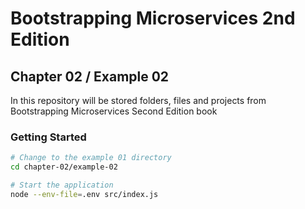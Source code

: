 # Bootstrapping Microservices 2nd Edition

## Chapter 02 / Example 02

In this repository will be stored folders, files and projects from Bootstrapping Microservices Second Edition book

### Getting Started
```bash
# Change to the example 01 directory
cd chapter-02/example-02

# Start the application
node --env-file=.env src/index.js
```
